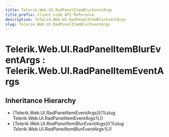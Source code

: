 ```yaml
---
title: Telerik.Web.UI.RadPanelItemBlurEventArgs
title_prefix: Client-side API Reference
description: Telerik.Web.UI.RadPanelItemBlurEventArgs
slug: Telerik.Web.UI.RadPanelItemBlurEventArgs
---
```


# Telerik.Web.UI.RadPanelItemBlurEventArgs : Telerik.Web.UI.RadPanelItemEventArgs

## Inheritance Hierarchy

* [Telerik.Web.UI.RadPanelItemEventArgs]({%slug Telerik.Web.UI.RadPanelItemEventArgs%})
* *[Telerik.Web.UI.RadPanelItemBlurEventArgs]({%slug Telerik.Web.UI.RadPanelItemBlurEventArgs%})*

